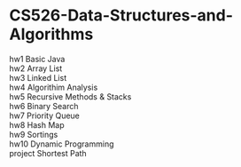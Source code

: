 # CS526-Data-Structures-and-Algorithms 
hw1 Basic Java  
hw2 Array List  
hw3 Linked List  
hw4 Algorithim Analysis  
hw5 Recursive Methods &amp; Stacks  
hw6 Binary Search  
hw7 Priority Queue  
hw8 Hash Map  
hw9 Sortings  
hw10 Dynamic Programming  
project Shortest Path  
